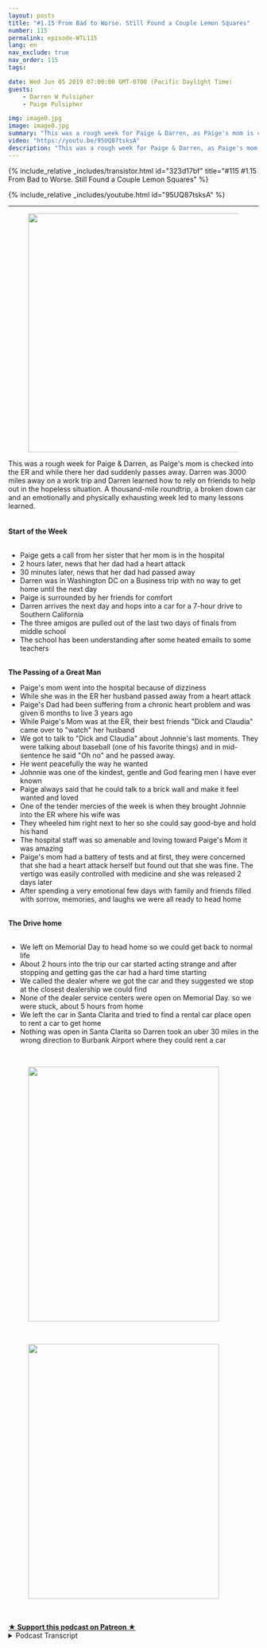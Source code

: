 ```yaml
---
layout: posts
title: "#1.15 From Bad to Worse. Still Found a Couple Lemon Squares"
number: 115
permalink: episode-WTL115
lang: en
nav_exclude: true
nav_order: 115
tags:

date: Wed Jun 05 2019 07:00:00 GMT-0700 (Pacific Daylight Time)
guests:
    - Darren W Pulsipher
    - Paige Pulsipher

img: image0.jpg
image: image0.jpg
summary: "This was a rough week for Paige & Darren, as Paige's mom is checked into the ER and while there her dad suddenly passes away. Darren was 3000 miles away on a work trip and Darren learned how to rely on friends to help out in the hopeless situation. A thousand-mile roundtrip, a broken down car and an emotionally and physically exhausting week led to many lessons learned."
video: "https://youtu.be/95UQ87tsksA"
description: "This was a rough week for Paige & Darren, as Paige's mom is checked into the ER and while there her dad suddenly passes away. Darren was 3000 miles away on a work trip and Darren learned how to rely on friends to help out in the hopeless situation. A thousand-mile roundtrip, a broken down car and an emotionally and physically exhausting week led to many lessons learned."
---
```


<div>
{% include_relative _includes/transistor.html id="323d17bf" title="#115 #1.15 From Bad to Worse. Still Found a Couple Lemon Squares" %}

{% include_relative _includes/youtube.html id="95UQ87tsksA" %}
</div>

---

<html><head></head><body><div><figure data-trix-attachment="{&quot;contentType&quot;:&quot;image&quot;,&quot;height&quot;:480,&quot;url&quot;:&quot;https://lh3.googleusercontent.com/-9f58OOi3B5I/XPdHI-IKrgI/AAAAAAABYFg/yI84QNZZ-V8MKD2lU0P27qyrezAYZcG7QCK8BGAs/s640/2019-06-04.jpg&quot;,&quot;width&quot;:640}" data-trix-content-type="image" class="attachment attachment--preview"><img src="./image0.jpg" width="640" height="480"><figcaption class="attachment__caption"></figcaption></figure></div><div>This was a rough week for Paige &amp; Darren, as Paige's mom is checked into the ER and while there her dad suddenly passes away. Darren was 3000 miles away on a work trip and Darren learned how to rely on friends to help out in the hopeless situation. A thousand-mile roundtrip, a broken down car and an emotionally and physically exhausting week led to many lessons learned.</div><div><br></div><div><strong><br>Start of the Week<br></strong><br></div><ul><li>Paige gets a call from her sister that her mom is in the hospital</li><li>2 hours later, news that her dad had a heart attack</li><li>30 minutes later, news that her dad had passed away</li><li>Darren was in Washington DC on a Business trip with no way to get home until the next day</li><li>Paige is surrounded by her friends for comfort</li><li>Darren arrives the next day and hops into a car for a 7-hour drive to Southern California</li><li>The three amigos are pulled out of the last two days of finals from middle school</li><li>The school has been understanding after some heated emails to some teachers</li></ul><div><strong><br>The Passing of a Great Man</strong></div><ul><li>Paige's mom went into the hospital because of dizziness&nbsp;</li><li>While she was in the ER her husband passed away from a heart attack</li><li>Paige's Dad had been suffering from a chronic heart problem and was given 6 months to live 3 years ago</li><li>While Paige's Mom was at the ER, their best friends "Dick and Claudia" came over to "watch" her husband</li><li>We got to talk to "Dick and Claudia" about Johnnie's last moments. They were talking about baseball (one of his favorite things) and in mid-sentence he said "Oh no" and he passed away.&nbsp;</li><li>He went peacefully the way he wanted</li><li>Johnnie was one of the kindest, gentle and God fearing men I have ever known&nbsp;</li><li>Paige always said that he could talk to a brick wall and make it feel wanted and loved</li><li>One of the tender mercies of the week is when they brought Johnnie into the ER where his wife was</li><li>They wheeled him right next to her so she could say good-bye and hold his hand</li><li>The hospital staff was so amenable and loving toward Paige's Mom it was amazing</li><li>Paige's mom had a battery of tests and at first, they were concerned that she had a heart attack herself but found out that she was fine. The vertigo was easily controlled with medicine and she was released 2 days later</li><li>After spending a very emotional few days with family and friends filled with sorrow, memories, and laughs we were all ready to head home</li></ul><div><strong><br>The Drive home<br></strong><br></div><ul><li>We left on Memorial Day to head home so we could get back to normal life</li><li>About 2 hours into the trip our car started acting strange and after stopping and getting gas the car had a hard time starting</li><li>We called the dealer where we got the car and they suggested we stop at the closest dealership we could find</li><li>None of the dealer service centers were open on Memorial Day. so we were stuck, about 5 hours from home</li><li>We left the car in Santa Clarita and tried to find a rental car place open to rent a car to get home</li><li>Nothing was open in Santa Clarita so Darren took an uber 30 miles in the wrong direction to Burbank Airport where they could rent a car</li></ul><div><br></div><div><figure data-trix-attachment="{&quot;contentType&quot;:&quot;image&quot;,&quot;height&quot;:512,&quot;url&quot;:&quot;https://lh3.googleusercontent.com/-nQn7xDSaoz4/XPdHSosgO1I/AAAAAAABYFw/nHiZOfwtqlgB1XUUAZT-tHsR2ffQhp8EgCK8BGAs/s512/2019-06-04.jpg&quot;,&quot;width&quot;:384}" data-trix-content-type="image" class="attachment attachment--preview"><img src="./image1.jpg" width="384" height="512"><figcaption class="attachment__caption"></figcaption></figure></div><div><br></div><div><figure data-trix-attachment="{&quot;contentType&quot;:&quot;image&quot;,&quot;height&quot;:512,&quot;url&quot;:&quot;https://lh3.googleusercontent.com/-3mbnAydt0uw/XPdGxeBkZoI/AAAAAAABYFM/vMQ9EohtxTYcukwaPRkGustdaOLBp8BfwCK8BGAs/s512/2019-06-04.jpg&quot;,&quot;width&quot;:384}" data-trix-content-type="image" class="attachment attachment--preview"><img src="./image2.jpg" width="384" height="512"><figcaption class="attachment__caption"></figcaption></figure></div><div><br><br></div>
<strong>
  <a href="https://www.patreon.com/wheresthelemonade" target="_donate" rel="payment" title="★ Support this podcast on Patreon ★">★ Support this podcast on Patreon ★</a>
</strong></body></html>

<details>
<summary> Podcast Transcript </summary>

<p></p>

</details>
